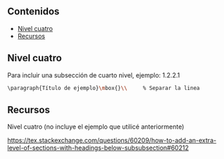 ## Contenidos

- [Nivel cuatro](#Nivel-cuatro)
- [Recursos](#Recursos)

## Nivel cuatro

Para incluir una subsección de cuarto nivel, ejemplo: 1.2.2.1

```bash
\paragraph{Título de ejemplo}\mbox{}\\     % Separar la linea
```

## Recursos

Nivel cuatro (no incluye el ejemplo que utilicé anteriormente)

<https://tex.stackexchange.com/questions/60209/how-to-add-an-extra-level-of-sections-with-headings-below-subsubsection#60212>